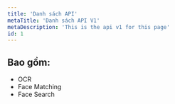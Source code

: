 ```yaml
---
title: 'Danh sách API'
metaTitle: 'Danh sách API V1'
metaDescription: 'This is the api v1 for this page'
id: 1
---
```


## Bao gồm:

- OCR
- Face Matching
- Face Search
